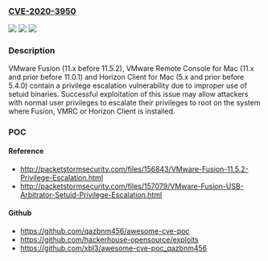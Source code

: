 ### [CVE-2020-3950](https://cve.mitre.org/cgi-bin/cvename.cgi?name=CVE-2020-3950)
![](https://img.shields.io/static/v1?label=Product&message=VMware%20Fusion%2C%20VMware%20Remote%20Console%20for%20Mac%20and%20Horizon%20Client%20for%20Mac&color=blue)
![](https://img.shields.io/static/v1?label=Version&message=n%2Fa&color=blue)
![](https://img.shields.io/static/v1?label=Vulnerability&message=Privilege%20escalation%20vulnerability&color=brighgreen)

### Description

VMware Fusion (11.x before 11.5.2), VMware Remote Console for Mac (11.x and prior before 11.0.1) and Horizon Client for Mac (5.x and prior before 5.4.0) contain a privilege escalation vulnerability due to improper use of setuid binaries. Successful exploitation of this issue may allow attackers with normal user privileges to escalate their privileges to root on the system where Fusion, VMRC or Horizon Client is installed.

### POC

#### Reference
- http://packetstormsecurity.com/files/156843/VMware-Fusion-11.5.2-Privilege-Escalation.html
- http://packetstormsecurity.com/files/157079/VMware-Fusion-USB-Arbitrator-Setuid-Privilege-Escalation.html

#### Github
- https://github.com/qazbnm456/awesome-cve-poc
- https://github.com/hackerhouse-opensource/exploits
- https://github.com/xbl3/awesome-cve-poc_qazbnm456

